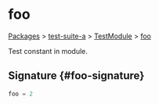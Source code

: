 # foo

[Packages](/) > [test-suite-a](/test-suite-a/) > [TestModule](/test-suite-a/testmodule-namespace/) > [foo](/test-suite-a/testmodule-namespace/foo-variable)

Test constant in module.

## Signature {#foo-signature}

```typescript
foo = 2
```
